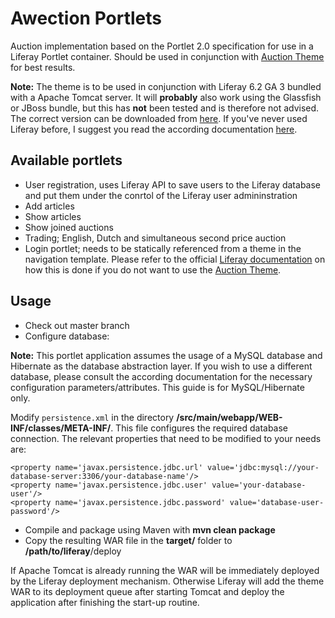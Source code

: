 # Awection Portlets
Auction implementation based on the Portlet 2.0 specification for use in a Liferay Portlet container. Should be used in conjunction with [Auction Theme](https://github.com/divid3byzero/awection-theme) for best results.

**Note:** 
The theme is to be used in conjunction with Liferay 6.2 GA 3 bundled with a Apache Tomcat server. 
It will **probably** also work using the Glassfish or JBoss bundle, but this has **not** been tested and is therefore not advised.
The correct version can be downloaded from [here](http://sourceforge.net/projects/lportal/files/?source=navbar). If you've never used Liferay before, I suggest you read the according documentation [here](http://www.liferay.com/documentation/liferay-portal/6.2/user-guide).

## Available portlets
- User registration, uses Liferay API to save users to the Liferay database and put them under the conrtol of the Liferay user admininstration
- Add articles
- Show articles
- Show joined auctions
- Trading; English, Dutch and simultaneous second price auction
- Login portlet; needs to be statically referenced from a theme in the navigation template. Please refer to the official [Liferay documentation](http://www.liferay.com/documentation/liferay-portal/6.2/user-guide) on how this is done if you do not want to use the [Auction Theme](https://github.com/divid3byzero/awection-theme).

## Usage
- Check out master branch
- Configure database:

**Note:** This portlet application assumes the usage of a MySQL database and Hibernate as the database abstraction layer.
If you wish to use a different database, please consult the according documentation for the necessary configuration parameters/attributes. This guide is for MySQL/Hibernate only.

Modify `persistence.xml` in the directory **/src/main/webapp/WEB-INF/classes/META-INF/**. This file configures the required database
connection. The relevant properties that need to be modified to your needs are:

```
<property name='javax.persistence.jdbc.url' value='jdbc:mysql://your-database-server:3306/your-database-name'/>
<property name='javax.persistence.jdbc.user' value='your-database-user'/>
<property name='javax.persistence.jdbc.password' value='database-user-password'/>
```
- Compile and package using Maven with **mvn clean package**
- Copy the resulting WAR file in the **target/** folder to **/path/to/liferay**/deploy

If Apache Tomcat is already running the WAR will be immediately deployed by the Liferay deployment mechanism. Otherwise Liferay
will add the theme WAR to its deployment queue after starting Tomcat and deploy the application after finishing the start-up routine.
